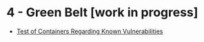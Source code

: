 # 4 - Green Belt [work in progress]

- [Test of Containers Regarding Known Vulnerabilities](test-test-of-infrastructure-components-regarding-known-vulnerabilities.md)
